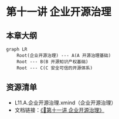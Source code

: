 # 第十一讲 企业开源治理

## 本章大纲

~~~mermaid
graph LR
    Root(企业开源治理) --- A(A 开源治理基础)
    Root --- B(B 开源知识产权基础)
    Root --- C(C 安全可信的开源体系)
~~~

## 资源清单
- L11.A.企业开源治理.xmind（企业开源治理）
- 文档链接：[《📘第十一讲 企业开源治理》](https://zhuangbiaowei.github.io/myresearch/%E4%BC%81%E4%B8%9A%E5%BC%80%E6%BA%90%E6%B2%BB%E7%90%86.html)
